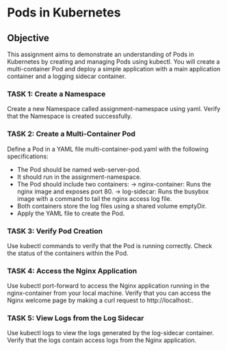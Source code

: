 # Pods in Kubernetes

## Objective

This assignment aims to demonstrate an understanding of Pods in Kubernetes by creating and managing Pods using kubectl. You will create a multi-container Pod and deploy a simple application with a main application container and a logging sidecar container.

### TASK 1: Create a Namespace

Create a new Namespace called assignment-namespace using yaml. Verify that the Namespace is created successfully.

### TASK 2: Create a Multi-Container Pod

Define a Pod in a YAML file multi-container-pod.yaml with the following specifications:

- The Pod should be named web-server-pod.
- It should run in the assignment-namespace.
- The Pod should include two containers:
-> nginx-container: Runs the nginx image and exposes port 80.
-> log-sidecar: Runs the busybox image with a command to tail the nginx access log file.
- Both containers store the log files using a shared volume emptyDir.
- Apply the YAML file to create the Pod.

### TASK 3: Verify Pod Creation

Use kubectl commands to verify that the Pod is running correctly. Check the status of the containers within the Pod.

### TASK 4: Access the Nginx Application

Use kubectl port-forward to access the Nginx application running in the nginx-container from your local machine. Verify that you can access the Nginx welcome page by making a curl request to http://localhost:<forwarded-port>.

### TASK 5: View Logs from the Log Sidecar

Use kubectl logs to view the logs generated by the log-sidecar container. Verify that the logs contain access logs from the Nginx application.
